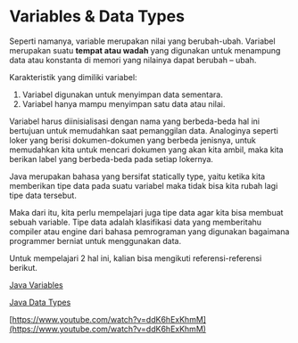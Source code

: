 # Variables & Data Types

Seperti namanya, variable merupakan nilai yang berubah-ubah. Variabel merupakan suatu **tempat atau wadah** yang digunakan untuk menampung data atau konstanta di memori yang nilainya dapat berubah – ubah.

Karakteristik yang dimiliki variabel:

1. Variabel digunakan untuk menyimpan data sementara.
2. Variabel hanya mampu menyimpan satu data atau nilai.

Variabel harus diinisialisasi dengan nama yang berbeda-beda hal ini bertujuan untuk memudahkan saat pemanggilan data. Analoginya seperti loker yang berisi dokumen-dokumen yang berbeda jenisnya, untuk memudahkan kita untuk mencari dokumen yang akan kita ambil, maka kita berikan label yang berbeda-beda pada setiap lokernya.

Java merupakan bahasa yang bersifat statically type, yaitu ketika kita memberikan tipe data pada suatu variabel maka tidak bisa kita rubah lagi tipe data tersebut.

Maka dari itu, kita perlu mempelajari juga tipe data agar kita bisa membuat sebuah variable. Tipe data adalah klasifikasi data yang memberitahu compiler atau engine dari bahasa pemrograman yang digunakan bagaimana programmer berniat untuk menggunakan data.

Untuk mempelajari 2 hal ini, kalian bisa mengikuti referensi-referensi berikut.

[Java Variables](https://www.w3schools.com/java/java_variables.asp)

[Java Data Types](https://www.w3schools.com/java/java_data_types.asp)

[https://www.youtube.com/watch?v=ddK6hExKhmM](https://www.youtube.com/watch?v=ddK6hExKhmM)